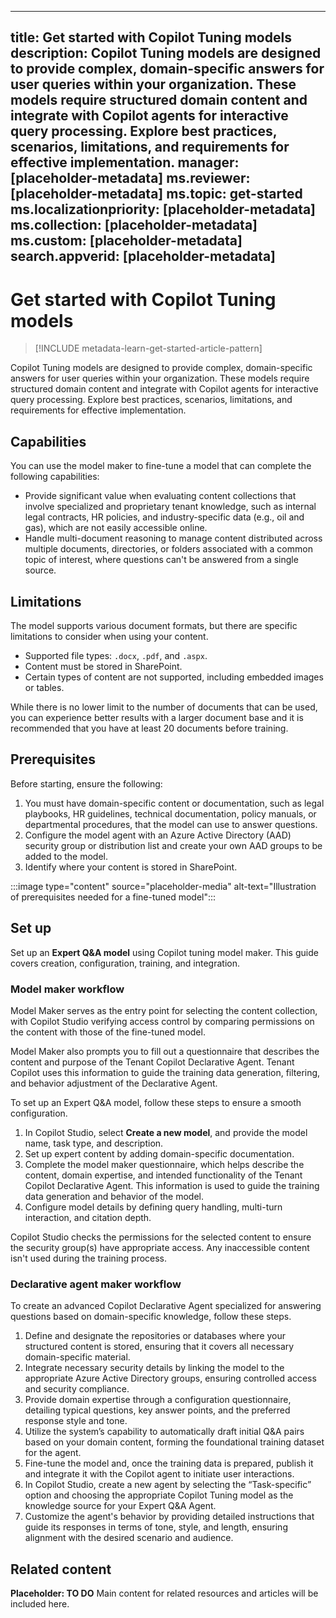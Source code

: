 
---

title: Get started with Copilot Tuning models
description: Copilot Tuning models are designed to provide complex, domain-specific answers for user queries within your organization. These models require structured domain content and integrate with Copilot agents for interactive query processing. Explore best practices, scenarios, limitations, and requirements for effective implementation.
manager: [placeholder-metadata]
ms.reviewer: [placeholder-metadata]
ms.topic: get-started
ms.localizationpriority: [placeholder-metadata]
ms.collection: [placeholder-metadata]
ms.custom: [placeholder-metadata]
search.appverid: [placeholder-metadata]
---

# Get started with Copilot Tuning models

> [!INCLUDE metadata-learn-get-started-article-pattern]

Copilot Tuning models are designed to provide complex, domain-specific answers for user queries within your organization. These models require structured domain content and integrate with Copilot agents for interactive query processing. Explore best practices, scenarios, limitations, and requirements for effective implementation.

## Capabilities

You can use the model maker to fine-tune a model that can complete the following capabilities:

- Provide significant value when evaluating content collections that involve specialized and proprietary tenant knowledge, such as internal legal contracts, HR policies, and industry-specific data (e.g., oil and gas), which are not easily accessible online.
- Handle multi-document reasoning to manage content distributed across multiple documents, directories, or folders associated with a common topic of interest, where questions can't be answered from a single source.

## Limitations

The model supports various document formats, but there are specific limitations to consider when using your content.

- Supported file types: `.docx`, `.pdf`, and `.aspx`.
- Content must be stored in SharePoint.
- Certain types of content are not supported, including embedded images or tables.

While there is no lower limit to the number of documents that can be used, you can experience better results with a larger document base and it is recommended that you have at least 20 documents before training.

## Prerequisites

Before starting, ensure the following:

1. You must have domain-specific content or documentation, such as legal playbooks, HR guidelines, technical documentation, policy manuals, or departmental procedures, that the model can use to answer questions.
2. Configure the model agent with an Azure Active Directory (AAD) security group or distribution list and create your own AAD groups to be added to the model.
3. Identify where your content is stored in SharePoint.

:::image type="content" source="placeholder-media" alt-text="Illustration of prerequisites needed for a fine-tuned model":::

## Set up

Set up an **Expert Q&A model** using Copilot tuning model maker. This guide covers creation, configuration, training, and integration.

### Model maker workflow

Model Maker serves as the entry point for selecting the content collection, with Copilot Studio verifying access control by comparing permissions on the content with those of the fine-tuned model.

Model Maker also prompts you to fill out a questionnaire that describes the content and purpose of the Tenant Copilot Declarative Agent. Tenant Copilot uses this information to guide the training data generation, filtering, and behavior adjustment of the Declarative Agent.

To set up an Expert Q&A model, follow these steps to ensure a smooth configuration.

1. In Copilot Studio, select **Create a new model**, and provide the model name, task type, and description.
1. Set up expert content by adding domain-specific documentation.
1. Complete the model maker questionnaire, which helps describe the content, domain expertise, and intended functionality of the Tenant Copilot Declarative Agent. This information is used to guide the training data generation and behavior of the model.
1. Configure model details by defining query handling, multi-turn interaction, and citation depth.

Copilot Studio checks the permissions for the selected content to ensure the security group(s) have appropriate access. Any inaccessible content isn't used during the training process.

### Declarative agent maker workflow

To create an advanced Copilot Declarative Agent specialized for answering questions based on domain-specific knowledge, follow these steps.

1. Define and designate the repositories or databases where your structured content is stored, ensuring that it covers all necessary domain-specific material.
1. Integrate necessary security details by linking the model to the appropriate Azure Active Directory groups, ensuring controlled access and security compliance.
1. Provide domain expertise through a configuration questionnaire, detailing typical questions, key answer points, and the preferred response style and tone.
1. Utilize the system’s capability to automatically draft initial Q&A pairs based on your domain content, forming the foundational training dataset for the agent.
1. Fine-tune the model and, once the training data is prepared, publish it and integrate it with the Copilot agent to initiate user interactions.
1. In Copilot Studio, create a new agent by selecting the “Task-specific” option and choosing the appropriate Copilot Tuning model as the knowledge source for your Expert Q&A Agent.
1. Customize the agent's behavior by providing detailed instructions that guide its responses in terms of tone, style, and length, ensuring alignment with the desired scenario and audience.

## Related content

**Placeholder: TO DO** Main content for related resources and articles will be included here.
